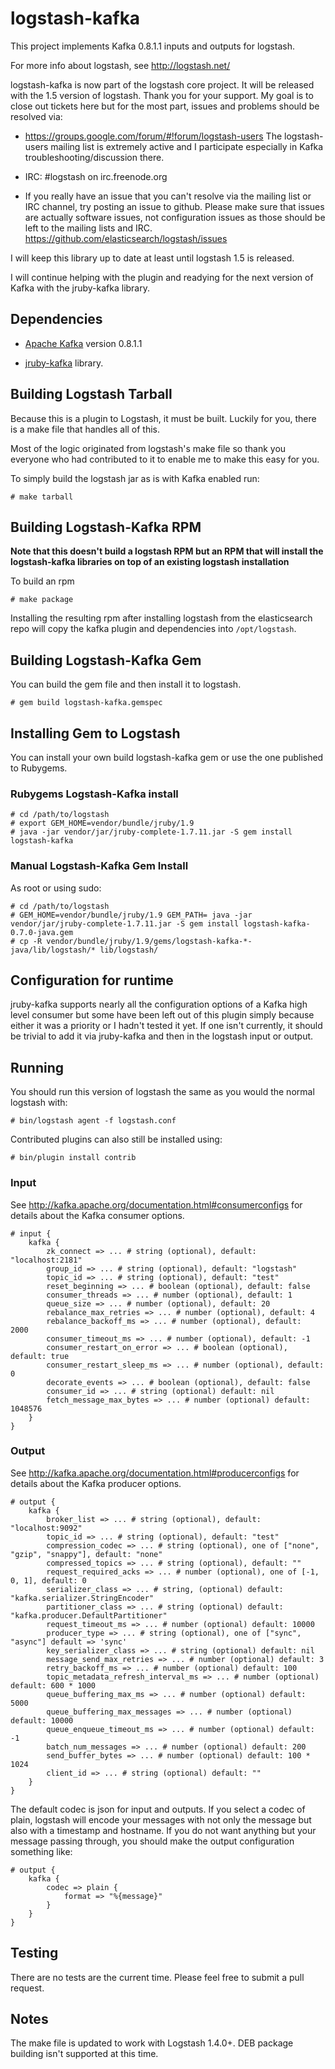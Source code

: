 # logstash-kafka

This project implements Kafka 0.8.1.1 inputs and outputs for logstash.

For more info about logstash, see <http://logstash.net/>

logstash-kafka is now part of the logstash core project.  It will be released with the 1.5 version of logstash.  Thank
you for your support.  My goal is to close out tickets here but for the most part, issues and problems should be
resolved via:

  * https://groups.google.com/forum/#!forum/logstash-users The logstash-users mailing list is extremely active and I 
  participate especially in Kafka troubleshooting/discussion there.
  
  * IRC: #logstash on irc.freenode.org
  
  * If you really have an issue that you can't resolve via the mailing list or IRC channel, try posting an issue to
  github.  Please make sure that issues are actually software issues, not configuration issues as those should be left
  to the mailing lists and IRC. https://github.com/elasticsearch/logstash/issues

I will keep this library up to date at least until logstash 1.5 is released.

I will continue helping with the plugin and readying for the next version of Kafka with the jruby-kafka library.

## Dependencies

* [Apache Kafka] version 0.8.1.1 

* [jruby-kafka] library.

[Apache Kafka]: http://kafka.apache.org/
[jruby-kafka]: https://github.com/joekiller/jruby-kafka

## Building Logstash Tarball

Because this is a plugin to Logstash, it must be built.  Luckily for you, there is a make file that handles all of this.

Most of the logic originated from logstash's make file so thank you everyone who had contributed to it to enable me to
make this easy for you.

To simply build the logstash jar as is with Kafka enabled run:

    # make tarball

## Building Logstash-Kafka RPM

**Note that this doesn't build a logstash RPM but an RPM that will install the logstash-kafka libraries on top of an existing logstash installation**

To build an rpm

    # make package

Installing the resulting rpm after installing logstash from the elasticsearch repo will copy the kafka plugin and dependencies into `/opt/logstash`.


## Building Logstash-Kafka Gem

You can build the gem file and then install it to logstash.

    # gem build logstash-kafka.gemspec

## Installing Gem to Logstash

You can install your own build logstash-kafka gem or use the one published to Rubygems.

### Rubygems Logstash-Kafka install

    # cd /path/to/logstash
    # export GEM_HOME=vendor/bundle/jruby/1.9
    # java -jar vendor/jar/jruby-complete-1.7.11.jar -S gem install logstash-kafka

### Manual Logstash-Kafka Gem Install

As root or using sudo:

    # cd /path/to/logstash
    # GEM_HOME=vendor/bundle/jruby/1.9 GEM_PATH= java -jar vendor/jar/jruby-complete-1.7.11.jar -S gem install logstash-kafka-0.7.0-java.gem
    # cp -R vendor/bundle/jruby/1.9/gems/logstash-kafka-*-java/lib/logstash/* lib/logstash/

## Configuration for runtime

jruby-kafka supports nearly all the configuration options of a Kafka high level consumer but some have been left out of
this plugin simply because either it was a priority or I hadn't tested it yet.  If one isn't currently, it should be
trivial to add it via jruby-kafka and then in the logstash input or output.

## Running

You should run this version of logstash the same as you would the normal logstash with:

    # bin/logstash agent -f logstash.conf

Contributed plugins can also still be installed using:

    # bin/plugin install contrib

### Input

See http://kafka.apache.org/documentation.html#consumerconfigs for details about the Kafka consumer options.

    # input {
        kafka {
            zk_connect => ... # string (optional), default: "localhost:2181"
            group_id => ... # string (optional), default: "logstash"
            topic_id => ... # string (optional), default: "test"
            reset_beginning => ... # boolean (optional), default: false
            consumer_threads => ... # number (optional), default: 1
            queue_size => ... # number (optional), default: 20
            rebalance_max_retries => ... # number (optional), default: 4
            rebalance_backoff_ms => ... # number (optional), default:  2000
            consumer_timeout_ms => ... # number (optional), default: -1
            consumer_restart_on_error => ... # boolean (optional), default: true
            consumer_restart_sleep_ms => ... # number (optional), default: 0
            decorate_events => ... # boolean (optional), default: false
            consumer_id => ... # string (optional) default: nil
            fetch_message_max_bytes => ... # number (optional) default: 1048576
        }
    }

### Output

See http://kafka.apache.org/documentation.html#producerconfigs for details about the Kafka producer options.

    # output {
        kafka {
            broker_list => ... # string (optional), default: "localhost:9092"
            topic_id => ... # string (optional), default: "test"
            compression_codec => ... # string (optional), one of ["none", "gzip", "snappy"], default: "none"
            compressed_topics => ... # string (optional), default: ""
            request_required_acks => ... # number (optional), one of [-1, 0, 1], default: 0
            serializer_class => ... # string, (optional) default: "kafka.serializer.StringEncoder"
            partitioner_class => ... # string (optional) default: "kafka.producer.DefaultPartitioner"
            request_timeout_ms => ... # number (optional) default: 10000
            producer_type => ... # string (optional), one of ["sync", "async"] default => 'sync'
            key_serializer_class => ... # string (optional) default: nil
            message_send_max_retries => ... # number (optional) default: 3
            retry_backoff_ms => ... # number (optional) default: 100
            topic_metadata_refresh_interval_ms => ... # number (optional) default: 600 * 1000
            queue_buffering_max_ms => ... # number (optional) default: 5000
            queue_buffering_max_messages => ... # number (optional) default: 10000
            queue_enqueue_timeout_ms => ... # number (optional) default: -1
            batch_num_messages => ... # number (optional) default: 200
            send_buffer_bytes => ... # number (optional) default: 100 * 1024
            client_id => ... # string (optional) default: ""
        }
    }

The default codec is json for input and outputs.  If you select a codec of plain, logstash will encode your messages with not only the message
but also with a timestamp and hostname.  If you do not want anything but your message passing through, you should make
the output configuration something like:

    # output {
        kafka {
            codec => plain {
                format => "%{message}"
            }
        }
    }
    
## Testing

There are no tests are the current time.  Please feel free to submit a pull request.

## Notes

The make file is updated to work with Logstash 1.4.0+.  DEB package building isn't supported at this time.